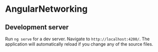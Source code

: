 # AngularNetworking

## Development server

Run `ng serve` for a dev server. Navigate to `http://localhost:4200/`. The application will automatically reload if you change any of the source files.
